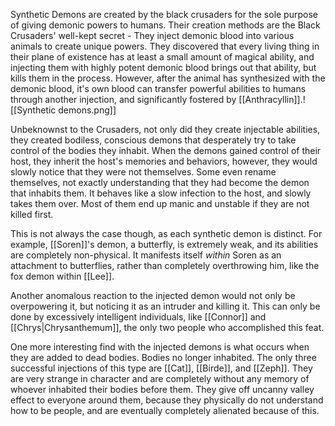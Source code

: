 Synthetic Demons are created by the black crusaders for the sole purpose of giving demonic powers to humans. Their creation methods are the Black Crusaders' well-kept secret - They inject demonic blood into various animals to create unique powers. They discovered that every living thing in their plane of existence has at least a small amount of magical ability, and injecting them with highly potent demonic blood brings out that ability, but kills them in the process. However, after the animal has synthesized with the demonic blood, it's own blood can transfer powerful abilities to humans through another injection, and significantly fostered by [[Anthracyllin]].![[Synthetic demons.png]]

Unbeknownst to the Crusaders, not only did they create injectable abilities, they created bodiless, conscious demons that desperately try to take control of the bodies they inhabit. When the demons gained control of their host, they inherit the host's memories and behaviors, however, they would slowly notice that they were not themselves. Some even rename themselves, not exactly understanding that they had become the demon that inhabits them. It behaves like a slow infection to the host, and slowly takes them over. Most of them end up manic and unstable if they are not killed first.

This is not always the case though, as each synthetic demon is distinct. For example, [[Soren]]'s demon, a butterfly, is extremely weak, and its abilities are completely non-physical. It manifests itself *within* Soren as an attachment to butterflies, rather than completely overthrowing him, like the fox demon within [[Lee]].

Another anomalous reaction to the injected demon would not only be overpowering it, but noticing it as an intruder and killing it. This can only be done by excessively intelligent individuals, like [[Connor]] and [[Chrys|Chrysanthemum]], the only two people who accomplished this feat.

One more interesting find with the injected demons is what occurs when they are added to dead bodies. Bodies no longer inhabited. The only three successful injections of this type are [[Cat]], [[Birde]], and [[Zeph]]. They are very strange in character and are completely without any memory of whoever inhabited their bodies before them. They give off uncanny valley effect to everyone around them, because they physically do not understand how to be people, and are eventually completely alienated because of this.